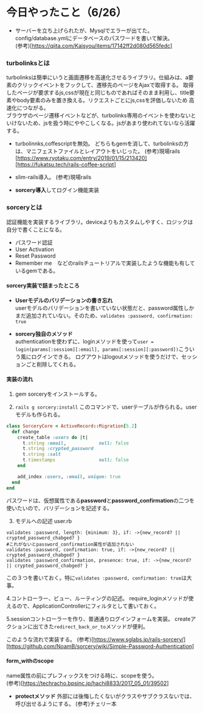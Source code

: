 # 今日やったこと（6/26）

- サーバーを立ち上げられたが、Mysqlでエラーが出てた。config/database.ymlにデータベースのパスワードを書いて解決。  
(参考)[https://qiita.com/Kaisyou/items/17142ff2d080d565fedc]

### turbolinksとは  

turbolinksは簡単にいうと画面遷移を高速化させるライブラリ。仕組みは、a要素のクリックイベントをフックして、遷移先のページをAjaxで取得する。
取得したページが要求するjs,cssが現在と同じものであればそのまま利用し、title要素やbody要素のみを置き換える。リクエストごとにjs,cssを評価しないため
高速化につながる。  
ブラウザのページ遷移イベントなどが、turbolinks専用のイベントを使わないといけないため、jsを扱う時にややこしくなる。jsがあまり使われてないなら活躍する。

- turbolinnks,coffescriptを無効。 どちらもgemを消して、turbolinksの方は、マニフェストファイルとレイアウトをいじった。
(参考)現場rails  
[https://www.ryotaku.com/entry/2019/01/15/213420]  
[https://fukatsu.tech/rails-coffee-script]

- slim-rails導入。
(参考)現場rails

- **sorcery導入**してログイン機能実装

### sorceryとは

認証機能を実装するライブラリ。deviceよりもカスタムしやすく、ロジックは自分で書くことになる。  
- パスワード認証
- User Activation
- Reset Password
- Remember me　などのrailsチュートリアルで実装したような機能も有しているgemである。

#### sorcery実装で詰まったところ

- **Userモデルのバリデーションの書き忘れ**    
userモデルのバリデーションを書いていない状態だと、password属性しかまだ追加されていない。そのため、```validates :password, confirmation: true```

- **sorcery独自のメソッド**    
authenticationを使わずに、loginメソッドを使って```user = login(params[:sessiom][:email], params[:session][:password])```こういう風にログインできる。 
ログアウトはlogoutメソッドを使うだけで、セッションごと削除してくれる。

#### 実装の流れ

1. gem sorceryをインストールする。

2. ```rails g sorcery:install``` 
このコマンドで、userテーブルが作られる。userモデルも作られる。
```rb
class SorceryCore < ActiveRecord::Migration[5.2]
  def change
    create_table :users do |t|
      t.string :email,            null: false
      t.string :crypted_password
      t.string :salt
      t.timestamps                null: false
    end

    add_index :users, :email, unique: true
  end
end
```

パスワードは、仮想属性である**password**と**password_confirmation**の二つを使いたいので、バリデーションを記述する。

3. モデルへの記述
user.rb
```
validates :password, length: {minimum: 3}, if: ->{new_record? || crypted_password_chabged? }
#これがないとpassword_confirmation属性が追加されない
validates :password, confirmation: true, if: ->{new_record? || crypted_password_chabged? } 
validates :password_confirmation, presence: true, if: ->{new_record? || crypted_password_chabged? }
```
この３つを書いておく。特に```validates :password, confirmation: true```は大事。

4.コントローラー、ビュー、ルーティングの記述。
require_loginメソッドが使えるので、ApplicationControllerにフィルタとして書いておく。

5.sessionコントローラーを作り、普通通りログインフォームを実装。
createアクションに出てきた```redirect_back_or_to```メソッドが便利。

このような流れで実装する。
(参考)[https://www.sglabs.jp/rails-sorcery/]  
[https://github.com/NoamB/sorcery/wiki/Simple-Password-Authentication]

#### form_withのscope
name属性の前にプレフィックスをつける時に、scopeを使う。  
(参考)[https://techracho.bpsinc.jp/hachi8833/2017_05_01/39502]


- **protectメソッド**
外部には後悔したくないがクラスやサブクラスないでは、呼び出せるようにする。
(参考)チェリー本
